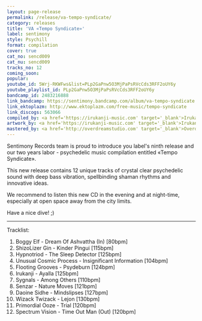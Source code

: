 ```yaml
---
layout: page-release
permalink: /release/va-tempo-syndicate/
category: releases
title: 'VA «Tempo Syndicate»'
label: sentimony
style: Psychill
format: compilation
cover: true
cat_no: sencd009
cat_nu: sencd009
tracks_no: 12
coming_soon: 
popular: 
youtube_id: 5Wrj-RKWFws&list=PLp2GaPnw5O3MjPaPsRVcCds3RFF2oUY6y
youtube_playlist_id: PLp2GaPnw5O3MjPaPsRVcCds3RFF2oUY6y
bandcamp_id: 2483216888
link_bandcamp: https://sentimony.bandcamp.com/album/va-tempo-syndicate
link_ektoplazm: http://www.ektoplazm.com/free-music/tempo-syndicate
link_discogs: 563066
compiled_by: <a href='https://irukanji-music.com' target='_blank'>Irukanji</a>
artwork_by: <a href='https://irukanji-music.com' target='_blank'>Irukanji</a>
mastered_by: <a href='http://overdreamstudio.com' target='_blank'>Overdream Studio</a>
---
```


Sentimony Records team is proud to introduce you label's ninth release and our two years labor - psychedelic music compilation entitled «Tempo Syndicate».

This new release contains 12 unique tracks of crystal clear psychedelic sound with deep bass vibration, spellbinding shaman rhythms and innovative ideas.

We recommend to listen this new CD in the evening and at night-time, especially at open space away from the city limits.

Have a nice dive! ;)

---
Tracklist:

01. Boggy Elf - Dream Of Ashvattha (In) [80bpm]
02. ShizoLizer Gin - Kinder Pingui [115bpm]
03. Hypnotriod - The Sleep Detector [125bpm]
04. Unusual Cosmic Process - Insignificant Information [104bpm]
05. Flooting Grooves - Psydeburn [124bpm]
06. Irukanji - Ayalla [125bpm]
07. Sygnals - Among Others [110bpm]
08. Senzar - Nature Moves [121bpm]
09. Daoine Sidhe - Mindslipses [127bpm]
10. Wizack Twizack - Lejon [130bpm]
11. Primordial Ooze - Trial [120bpm]
12. Spectrum Vision - Time Out Man (Out) [120bpm]
